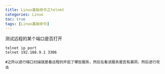 ```yaml
---
title: Linux基础命令之telnet
categories: Linux   
toc: true  
tags: [Linux基础命令]
---
```





测试远程的某个端口是否打开
``` 
telnet ip port
telnet 192.168.9.1 3306
 
#之所以进行端口扫描就是看远程的开启了哪些服务，然后在看该服务是否有漏洞，然后进行攻击

```
